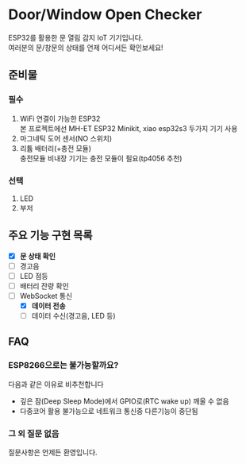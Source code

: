 # Door/Window Open Checker
ESP32를 활용한 문 열림 감지 IoT 기기입니다.  
여러분의 문/창문의 상태를 언제 어디서든 확인보세요!

## 준비물
### 필수
1. WiFi 연결이 가능한 ESP32  
본 프로젝트에선 MH-ET ESP32 Minikit, xiao esp32s3 두가지 기기 사용
2. 마그네틱 도어 센서(NO 스위치)
3. 리튬 배터리(+충전 모듈)  
충전모듈 비내장 기기는 충전 모듈이 필요(tp4056 추천)
### 선택
1. LED
2. 부저

## 주요 기능 구현 목록
* [x] **문 상태 확인**
* [ ] 경고음
* [ ] LED 점등
* [ ] 배터리 잔량 확인
* [ ] WebSocket 통신
  * [x] **데이터 전송**
  * [ ] 데이터 수신(경고음, LED 등)

## FAQ
### ESP8266으로는 불가능할까요?  
다음과 같은 이유로 비추천합니다
* 깊은 잠(Deep Sleep Mode)에서 GPIO로(RTC wake up) 깨울 수 없음
* 다중코어 활용 불가능으로 네트워크 통신중 다른기능이 중단됨
### 그 외 질문 없음 
질문사항은 언제든 환영입니다.